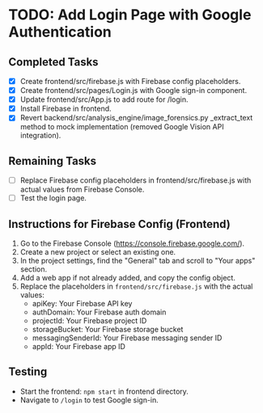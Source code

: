 # TODO: Add Login Page with Google Authentication

## Completed Tasks
- [x] Create frontend/src/firebase.js with Firebase config placeholders.
- [x] Create frontend/src/pages/Login.js with Google sign-in component.
- [x] Update frontend/src/App.js to add route for /login.
- [x] Install Firebase in frontend.
- [x] Revert backend/src/analysis_engine/image_forensics.py _extract_text method to mock implementation (removed Google Vision API integration).

## Remaining Tasks
- [ ] Replace Firebase config placeholders in frontend/src/firebase.js with actual values from Firebase Console.
- [ ] Test the login page.

## Instructions for Firebase Config (Frontend)
1. Go to the Firebase Console (https://console.firebase.google.com/).
2. Create a new project or select an existing one.
3. In the project settings, find the "General" tab and scroll to "Your apps" section.
4. Add a web app if not already added, and copy the config object.
5. Replace the placeholders in `frontend/src/firebase.js` with the actual values:
   - apiKey: Your Firebase API key
   - authDomain: Your Firebase auth domain
   - projectId: Your Firebase project ID
   - storageBucket: Your Firebase storage bucket
   - messagingSenderId: Your Firebase messaging sender ID
   - appId: Your Firebase app ID

## Testing
- Start the frontend: `npm start` in frontend directory.
- Navigate to `/login` to test Google sign-in.
